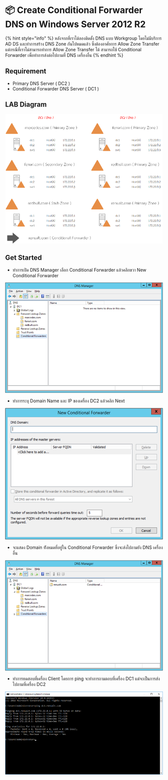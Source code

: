 # 📦 Create Conditional Forwarder DNS on Windows Server 2012 R2

{% hint style="info" %}
หลังจากที่เราได้ลองติดตั้ง DNS แบบ Workgroup โดยไม่มีบริการ AD DS และทำการสร้าง DNS Zone กันไปหมดแล้ว ซึ่งต้องอาศัยการ Allow Zone Transfer แต่กรณีที่เราไม่สามารถทำการ Allow Zone Transfer ได้ สามารถใช้ Conditional Forwarder เพื่อทำการส่งต่อไปถามที่ DNS เครื่องอื่น
{% endhint %}

## **Requirement**

* Primary DNS Server ( DC2 )
* Conditional Forwarder DNS Server ( DC1 )

## **LAB Diagram**

![DNS Zone](../../.gitbook/assets/dns-zone.png)

## **Get Started**

* ทำการเปิด DNS Manager เลือก Conditional Forwarder แล้วคลิกขวา New Conditional Forwarder

![Conditional-01.png](../../.gitbook/assets/conditional-01.png)

* ทำการระบุ Domain Name และ IP ของเครื่อง DC2 แล้วคลิก Next

![Conditional-02.png](../../.gitbook/assets/conditional-02.png)

* จะแสดง Domain ท้ังหมดที่อยู่ใน Conditional Forwarder ซึ่งจะส่งไปถามยัง DNS เครื่องอื่น

![Conditional-03](../../.gitbook/assets/conditional-03.png)

* ทำการทดสอบที่เครื่อง Client โดยการ ping จะทำการถามตอบที่เครื่อง DC1 แต่จะเป็นการส่งไปถามที่เครื่อง DC2

![Conditional-04.png](../../.gitbook/assets/conditional-04.png)
